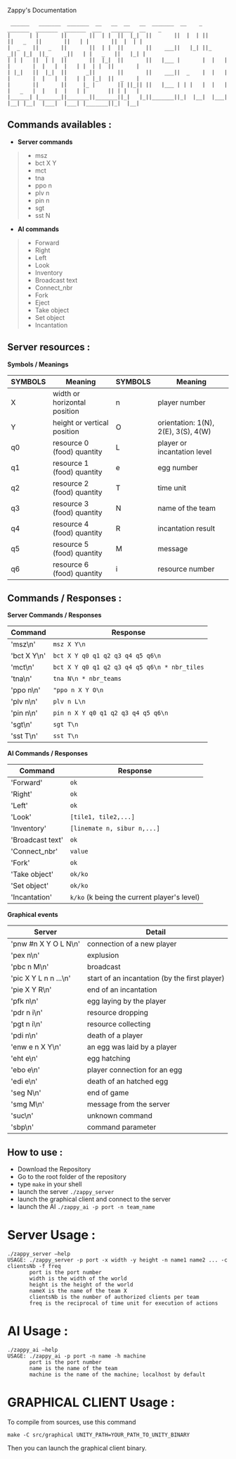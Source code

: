 Zappy's Documentation

```
 ______   _______  _______  __   __  __   __  _______  __    _  _______  _______  _______  ___   _______  __    _ 
|      | |       ||       ||  | |  ||  |_|  ||       ||  |  | ||       ||   _   ||       ||   | |       ||  |  | |
|  _    ||   _   ||       ||  | |  ||       ||    ___||   |_| ||_     _||  |_|  ||_     _||   | |   _   ||   |_| |
| | |   ||  | |  ||       ||  |_|  ||       ||   |___ |       |  |   |  |       |  |   |  |   | |  | |  ||       |
| |_|   ||  |_|  ||      _||       ||       ||    ___||  _    |  |   |  |       |  |   |  |   | |  |_|  ||  _    |
|       ||       ||     |_ |       || ||_|| ||   |___ | | |   |  |   |  |   _   |  |   |  |   | |       || | |   |
|______| |_______||_______||_______||_|   |_||_______||_|  |__|  |___|  |__| |__|  |___|  |___| |_______||_|  |__|
```

## Commands availables : 

- **Server commands**

>- msz
>- bct X Y
>- mct
>- tna
>- ppo n
>- plv n
>- pin n
>- sgt
>- sst N

- **AI commands**

>- Forward
>- Right
>- Left
>- Look
>- Inventory
>- Broadcast text
>- Connect_nbr
>- Fork
>- Eject
>- Take object
>- Set object
>- Incantation



## Server resources :

**Symbols / Meanings**

|SYMBOLS         |Meaning                            |SYMBOLS         |Meaning                              |
|----------------|-----------------------------------|----------------|-------------------------------------|
| X              | width or horizontal position      | n              | player number                       |
| Y              | height or vertical position       | O              | orientation: 1(N), 2(E), 3(S), 4(W) |
| q0             | resource 0 (food) quantity        | L              | player or incantation level         |
| q1             | resource 1 (food) quantity        | e              | egg number                          |
| q2             | resource 2 (food) quantity        | T              | time unit                           |
| q3             | resource 3 (food) quantity        | N              | name of the team                    |
| q4             | resource 4 (food) quantity        | R              | incantation result                  |
| q5             | resource 5 (food) quantity        | M              | message                             |
| q6             | resource 6 (food) quantity        | i              | resource number                     |


## Commands / Responses :

**Server Commands / Responses**

|Command         |Response                                    |
|----------------|--------------------------------------------|
|'msz\n'         |`msz X Y\n`                                 |
|'bct X Y\n'     |`bct X Y q0 q1 q2 q3 q4 q5 q6\n`            |
|'mct\n'         |`bct X Y q0 q1 q2 q3 q4 q5 q6\n * nbr_tiles`|
|'tna\n'         |`tna N\n * nbr_teams`                       |
|'ppo n\n'       |`"ppo n X Y O\n`                            |
|'plv n\n'       |`plv n L\n`                                 |
|'pin n\n'       |`pin n X Y q0 q1 q2 q3 q4 q5 q6\n`          |
|'sgt\n'         |`sgt T\n`                                   |
|'sst T\n'       |`sst T\n`                                   |




**AI Commands / Responses**

|Command         |Response                                    |
|----------------|--------------------------------------------|
|'Forward'       |`ok`                                        |
|'Right'         |`ok`                                        |
|'Left'          |`ok`                                        |
|'Look'          |`[tile1, tile2,...]`                        |
|'Inventory'     |`[linemate n, sibur n,...]`                 |
|'Broadcast text'|`ok`                                        |
|'Connect_nbr'   |`value`                                     |
|'Fork'          |`ok`                                        |
|'Take object'   |`ok/ko`                                     |
|'Set object'    |`ok/ko`                                     |
|'Incantation'   |`k/ko` (k being the current player's level) |




**Graphical events**

|Server               |Detail                                         |
|---------------------|-----------------------------------------------|
|'pnw #n X Y O L N\n' |connection of a new player                     |
|'pex n\n'            |explusion                                      |
|'pbc n M\n'          |broadcast                                      |
|'pic X Y L n n ...\n'|start of an incantation (by the first player)  |
|'pie X Y R\n'        |end of an incantation                          |
|'pfk n\n'            |egg laying by the player                       |
|'pdr n i\n'          |resource dropping                              |
|'pgt n i\n'          |resource collecting                            |
|'pdi n\n'            |death of a player                              |
|'enw e n X Y\n'      |an egg was laid by a player                    |
|'eht e\n'            |egg hatching                                   |
|'ebo e\n'            |player connection for an egg                   |
|'edi e\n'            |death of an hatched egg                        |
|'seg N\n'            |end of game                                    |
|'smg M\n'            |message from the server                        |
|'suc\n'              |unknown command                                |
|'sbp\n'              | command parameter                             |


## How to use :

- Download the Repository
- Go to the root folder of the repository
- type ```make``` in your shell
- launch the server ```./zappy_server```
- launch the graphical client and connect to the server
- launch the AI ```./zappy_ai -p port -n team_name```


# Server Usage :

```
./zappy_server –help
USAGE: ./zappy_server -p port -x width -y height -n name1 name2 ... -c clientsNb -f freq
       port is the port number
       width is the width of the world
       height is the height of the world
       nameX is the name of the team X
       clientsNb is the number of authorized clients per team
       freq is the reciprocal of time unit for execution of actions
```

# AI Usage :

```
./zappy_ai –help
USAGE: ./zappy_ai -p port -n name -h machine
       port is the port number
       name is the name of the team
       machine is the name of the machine; localhost by default
```

# GRAPHICAL CLIENT Usage :

To compile from sources, use this command
```
make -C src/graphical UNITY_PATH=YOUR_PATH_TO_UNITY_BINARY
```
Then you can launch the graphical client binary.
